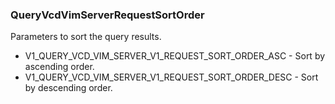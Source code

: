 ### QueryVcdVimServerRequestSortOrder
Parameters to sort the query results.

- V1_QUERY_VCD_VIM_SERVER_V1_REQUEST_SORT_ORDER_ASC - Sort by ascending order.
- V1_QUERY_VCD_VIM_SERVER_V1_REQUEST_SORT_ORDER_DESC - Sort by descending order.
